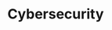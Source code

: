 ---
title: Cybersecurity
layout: collection
permalink: /cyber/
collection: cyber
label: Cybersecurity
entries_layout: grid
---